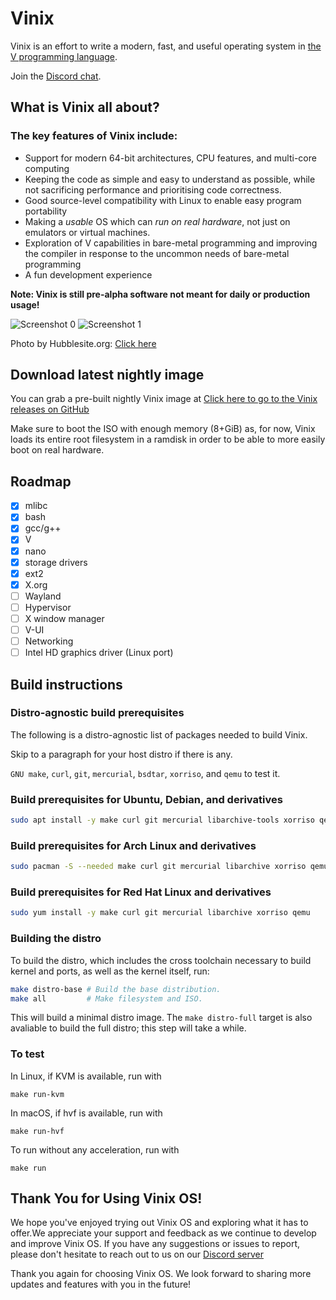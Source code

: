 # Vinix

Vinix is an effort to write a modern, fast, and useful operating system in [the V programming language](https://vlang.io).

Join the [Discord chat](https://discord.gg/S5Nm6ZDU38).

## What is Vinix all about?

### The key features of Vinix include:

- Support for modern 64-bit architectures, CPU features, and multi-core computing
- Keeping the code as simple and easy to understand as possible, while not sacrificing performance and prioritising code correctness.
- Good source-level compatibility with Linux to enable easy program portability
- Making a *usable* OS which can *run on real hardware*, not just on emulators or virtual machines.
- Exploration of V capabilities in bare-metal programming and improving the compiler in response to the uncommon needs of bare-metal programming
- A fun development experience


**Note: Vinix is still pre-alpha software not meant for daily or production usage!**

![Screenshot 0](/screenshot0.png?raw=true "Screenshot 0")
![Screenshot 1](/screenshot1.png?raw=true "Screenshot 1")

Photo by Hubblesite.org:
<a href="https://hubblesite.org/files/live/sites/hubble/files/home/science/stars-and-nebulae/_images/STScI-H-stars-nebulae-0411a-2400x1200.jpg">Click here</a>



## Download latest nightly image

You can grab a pre-built nightly Vinix image at
<a href="https://github.com/vlang/vinix/releases">Click here to go to the Vinix releases on GitHub</a>


Make sure to boot the ISO with enough memory (8+GiB) as, for now, Vinix loads its
entire root filesystem in a ramdisk in order to be able to more easily boot
on real hardware.

## Roadmap

- [x] mlibc
- [x] bash
- [x] gcc/g++
- [x] V
- [x] nano
- [x] storage drivers
- [x] ext2
- [x] X.org
- [ ] Wayland 
- [ ] Hypervisor
- [ ] X window manager
- [ ] V-UI
- [ ] Networking
- [ ] Intel HD graphics driver (Linux port)

## Build instructions

### Distro-agnostic build prerequisites

The following is a distro-agnostic list of packages needed to build Vinix.

Skip to a paragraph for your host distro if there is any.

`GNU make`, `curl`, `git`, `mercurial`, `bsdtar`, `xorriso`, and `qemu`
to test it.

### Build prerequisites for Ubuntu, Debian, and derivatives
```bash
sudo apt install -y make curl git mercurial libarchive-tools xorriso qemu-system-x86
```

### Build prerequisites for Arch Linux and derivatives
```bash
sudo pacman -S --needed make curl git mercurial libarchive xorriso qemu
```

### Build prerequisites for Red Hat Linux and derivatives
```bash
sudo yum install -y make curl git mercurial libarchive xorriso qemu
```

### Building the distro

To build the distro, which includes the cross toolchain necessary
to build kernel and ports, as well as the kernel itself, run:

```bash
make distro-base # Build the base distribution.
make all         # Make filesystem and ISO.
```

This will build a minimal distro image. The `make distro-full` target
is also avaliable to build the full distro; this step will take a while.

### To test

In Linux, if KVM is available, run with

```
make run-kvm
```

In macOS, if hvf is available, run with

```
make run-hvf
```

To run without any acceleration, run with

```
make run
```

## Thank You for Using Vinix OS!

We hope you've enjoyed trying out Vinix OS and exploring what it has to offer.We appreciate your support and feedback as we continue to develop and improve Vinix OS. If you have any suggestions or issues to report, please don't hesitate to reach out to us on our <a href="https://discord.gg/S5Nm6ZDU38">Discord server</a>

Thank you again for choosing Vinix OS. We look forward to sharing more updates and features with you in the future!
